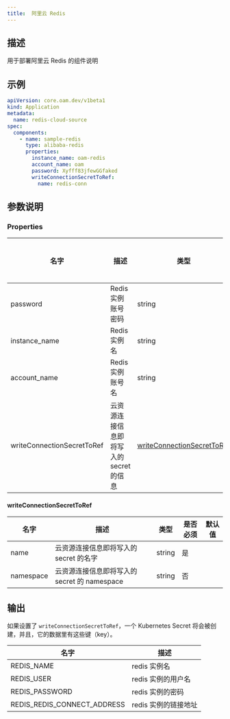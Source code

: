 ```yaml
---
title:  阿里云 Redis
---
```


## 描述

用于部署阿里云 Redis 的组件说明

## 示例

```yaml
apiVersion: core.oam.dev/v1beta1
kind: Application
metadata:
  name: redis-cloud-source
spec:
  components:
    - name: sample-redis
      type: alibaba-redis
      properties:
        instance_name: oam-redis
        account_name: oam
        password: Xyfff83jfewGGfaked
        writeConnectionSecretToRef:
          name: redis-conn
```


## 参数说明


### Properties

名字 | 描述 | 类型 | 是否必须 | 默认值
------------ | ------------- | ------------- | ------------- | ------------- 
password | Redis 实例账号密码 | string | 是 |
instance_name | Redis 实例名 | string | 是 |
account_name | Redis 实例账号名 | string | 是 |
writeConnectionSecretToRef | 云资源连接信息即将写入的 secret 的信息 | [writeConnectionSecretToRef](#writeConnectionSecretToRef) | 否 |


#### writeConnectionSecretToRef

名字 | 描述 | 类型 | 是否必须 | 默认值
------------ | ------------- | ------------- | ------------- | ------------- 
name | 云资源连接信息即将写入的 secret 的名字 | string | 是 |
namespace | 云资源连接信息即将写入的 secret 的 namespace | string | 否 |

## 输出

如果设置了 `writeConnectionSecretToRef`，一个 Kubernetes Secret 将会被创建，并且，它的数据里有这些键（key）。

名字 | 描述
------------ | -------------
REDIS_NAME | redis 实例名 |
REDIS_USER | redis 实例的用户名 |
REDIS_PASSWORD | redis 实例的密码 |
REDIS_REDIS_CONNECT_ADDRESS | redis 实例的链接地址 |

